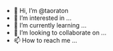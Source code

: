 - 👋 Hi, I’m @taoraton
- 👀 I’m interested in ...
- 🌱 I’m currently learning ...
- 💞️ I’m looking to collaborate on ...
- 📫 How to reach me ...

<!---
taoraton/taoraton is a ✨ special ✨ repository because its `README.md` (this file) appears on your GitHub profile.
You can click the Preview link to take a look at your changes.
--->
